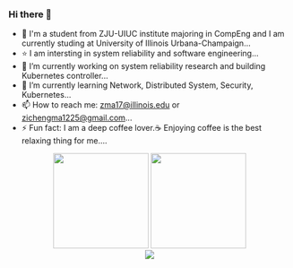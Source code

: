### Hi there 👋

<!--
**ZichengMa/ZichengMa** is a ✨ _special_ ✨ repository because its `README.md` (this file) appears on your GitHub profile.

Here are some ideas to get you started:


-->
- 📖 I'm a student from ZJU-UIUC institute majoring in CompEng and I am currently studing at University of Illinois Urbana-Champaign...
- ⭐️ I am intersting in system reliability and software engineering...
- 🔭 I’m currently working on system reliability research and building Kubernetes controller...
- 🌱 I’m currently learning Network, Distributed System, Security, Kubernetes...
- 📫 How to reach me: zma17@illinois.edu or zichengma1225@gmail.com...
- ⚡ Fun fact: I am a deep coffee lover.☕ Enjoying coffee is the best relaxing thing for me....
<div align="center">
<span>  </span>
<img height="170px" src="https://github-readme-stats.vercel.app/api?username=zichengma" /><span>  </span><img height="170px" src="https://github-readme-stats.vercel.app/api/top-langs/?username=zichengma&layout=compact&langs_count=8" />
<span>  </span>
</div>

<div align="center">
    <img  src="https://github-readme-streak-stats.herokuapp.com/?user=zichengma" />
</div>
